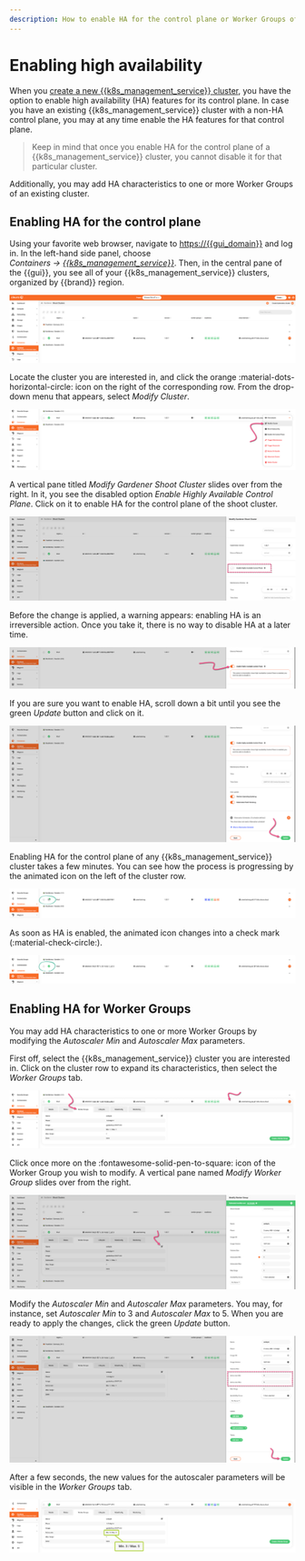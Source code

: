 ```yaml
---
description: How to enable HA for the control plane or Worker Groups of a Gardener cluster
---
```

# Enabling high availability

When you [create a new {{k8s_management_service}} cluster](create-shoot-cluster.md), you have the option to enable high availability (HA) features for its control plane.
In case you have an existing {{k8s_management_service}} cluster with a non-HA control plane, you may at any time enable the HA features for that control plane.

> Keep in mind that once you enable HA for the control plane of a {{k8s_management_service}} cluster, you cannot disable it for that particular cluster.

Additionally, you may add HA characteristics to one or more Worker Groups of an existing cluster.

## Enabling HA for the control plane

Using your favorite web browser, navigate to <https://{{gui_domain}}> and log in.
In the left-hand side panel, choose *Containers → [{{k8s_management_service}}](https://{{gui_domain}}/containers/gardener)*.
Then, in the central pane of the {{gui}}, you see all of your {{k8s_management_service}} clusters, organized by {{brand}} region.

![Get the list of all available {{k8s_management_service}} clusters](assets/shoot-enable-ha-01.png)

Locate the cluster you are interested in, and click the orange :material-dots-horizontal-circle: icon on the right of the corresponding row.
From the drop-down menu that appears, select _Modify Cluster_.

![Select the option for modifying a cluster](assets/shoot-enable-ha-02.png)

A vertical pane titled _Modify Gardener Shoot Cluster_ slides over from the right.
In it, you see the disabled option _Enable Highly Available Control Plane_.
Click on it to enable HA for the control plane of the shoot cluster.

![Notice the option for enabling control plane HA](assets/shoot-enable-ha-03.png)

Before the change is applied, a warning appears:
enabling HA is an irreversible action.
Once you take it, there is no way to disable HA at a later time.

![Select HA for the control plane](assets/shoot-enable-ha-04.png)

If you are sure you want to enable HA, scroll down a bit until you see the green _Update_ button and click on it.

![Activate HA for the control plane](assets/shoot-enable-ha-05.png)

Enabling HA for the control plane of any {{k8s_management_service}} cluster takes a few minutes.
You can see how the process is progressing by the animated icon on the left of the cluster row.

![HA for control plane is being prepared](assets/shoot-enable-ha-06.png)

As soon as HA is enabled, the animated icon changes into a check mark (:material-check-circle:).

![HA for control plane is now enabled](assets/shoot-enable-ha-07.png)

## Enabling HA for Worker Groups

You may add HA characteristics to one or more Worker Groups by modifying the _Autoscaler&nbsp;Min_ and _Autoscaler&nbsp;Max_ parameters.

First off, select the {{k8s_management_service}} cluster you are interested in.
Click on the cluster row to expand its characteristics, then select the _Worker Groups_ tab.

![View Worker Group details](assets/shoot-enable-ha-08.png)

Click once more on the :fontawesome-solid-pen-to-square: icon of the Worker Group you wish to modify.
A vertical pane named _Modify Worker Group_ slides over from the right.

![Modify Worker Group](assets/shoot-enable-ha-09.png)

Modify the _Autoscaler&nbsp;Min_ and _Autoscaler&nbsp;Max_ parameters.
You may, for instance, set _Autoscaler&nbsp;Min_ to 3 and _Autoscaler&nbsp;Max_ to 5.
When you are ready to apply the changes, click the green _Update_ button.

![Modify autoscaling parameters](assets/shoot-enable-ha-10.png)

After a few seconds, the new values for the autoscaler parameters will be visible in the _Worker Groups_ tab.

![View modified Worker Group](assets/shoot-enable-ha-11.png)

